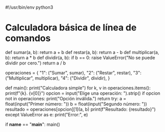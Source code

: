 #!/usr/bin/env python3
# Calculadora básica de línea de comandos

def sumar(a, b): return a + b
def restar(a, b): return a - b
def multiplicar(a, b): return a * b
def dividir(a, b):
    if b == 0:
        raise ValueError("No se puede dividir por cero.")
    return a / b

operaciones = {
    "1": ("Sumar", sumar),
    "2": ("Restar", restar),
    "3": ("Multiplicar", multiplicar),
    "4": ("Dividir", dividir),
}

def main():
    print("Calculadora simple")
    for k, v in operaciones.items():
        print(f"{k}. {v[0]}")
    opcion = input("Elige una operación: ").strip()
    if opcion not in operaciones:
        print("Opción inválida.")
        return
    try:
        a = float(input("Primer número: "))
        b = float(input("Segundo número: "))
        resultado = operaciones[opcion][1](a, b)
        print(f"Resultado: {resultado}")
    except ValueError as e:
        print("Error:", e)

if __name__ == "__main__":
    main()
